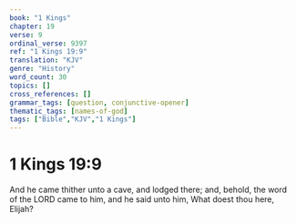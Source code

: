 ```yaml
---
book: "1 Kings"
chapter: 19
verse: 9
ordinal_verse: 9397
ref: "1 Kings 19:9"
translation: "KJV"
genre: "History"
word_count: 30
topics: []
cross_references: []
grammar_tags: [question, conjunctive-opener]
thematic_tags: [names-of-god]
tags: ["Bible","KJV","1 Kings"]
---
```


# 1 Kings 19:9

And he came thither unto a cave, and lodged there; and, behold, the word of the LORD came to him, and he said unto him, What doest thou here, Elijah?
